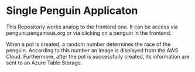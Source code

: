 # Single Penguin Applicaton

This Repositoriy works analog to the frontend one. 
It can be access via penguin.pengamous.org or via clicking on a penguin in the frontend.

When a pot is created, a random number determines the race of the penguin. According to this number an image is displayed from the AWS Cloud. 
Furthermore, after the pot is successfully created, its information are sent to an Azure Table Storage. 
